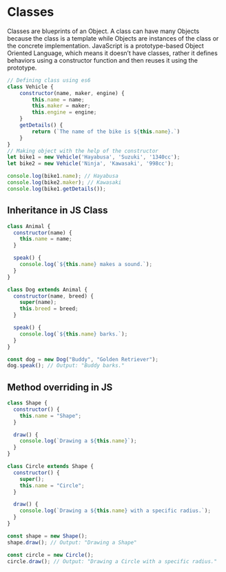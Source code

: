 # Classes
Classes are blueprints of an Object. A class can have many Objects because the class is a template while Objects are instances of the class or the concrete implementation.
JavaScript is a prototype-based Object Oriented Language, which means it doesn’t have classes, rather it defines behaviors using a constructor function and then reuses it using the prototype. 
```javascript
// Defining class using es6
class Vehicle {
	constructor(name, maker, engine) {
		this.name = name;
		this.maker = maker;
		this.engine = engine;
	}
	getDetails() {
		return (`The name of the bike is ${this.name}.`)
	}
}
// Making object with the help of the constructor
let bike1 = new Vehicle('Hayabusa', 'Suzuki', '1340cc');
let bike2 = new Vehicle('Ninja', 'Kawasaki', '998cc');

console.log(bike1.name); // Hayabusa
console.log(bike2.maker); // Kawasaki
console.log(bike1.getDetails());

```
## Inheritance in JS Class
```javascript
class Animal {
  constructor(name) {
    this.name = name;
  }

  speak() {
    console.log(`${this.name} makes a sound.`);
  }
}

class Dog extends Animal {
  constructor(name, breed) {
    super(name);
    this.breed = breed;
  }

  speak() {
    console.log(`${this.name} barks.`);
  }
}

const dog = new Dog("Buddy", "Golden Retriever");
dog.speak(); // Output: "Buddy barks."

```

## Method overriding in JS
```javascript
class Shape {
  constructor() {
    this.name = "Shape";
  }

  draw() {
    console.log(`Drawing a ${this.name}`);
  }
}

class Circle extends Shape {
  constructor() {
    super();
    this.name = "Circle";
  }

  draw() {
    console.log(`Drawing a ${this.name} with a specific radius.`);
  }
}

const shape = new Shape();
shape.draw(); // Output: "Drawing a Shape"

const circle = new Circle();
circle.draw(); // Output: "Drawing a Circle with a specific radius."

```
